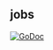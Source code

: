 ## jobs

[![GoDoc](https://godoc.org/github.com/asokolov365/containerpilot?status.svg)](https://godoc.org/github.com/asokolov365/containerpilot/jobs)
